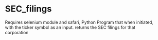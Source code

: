 # SEC_filings
Requires selenium module and safari,
Python Program that when initiated, with the ticker symbol as an input.
returns the SEC filings for that corporation
